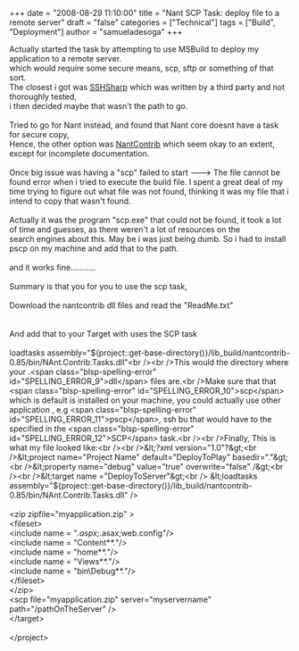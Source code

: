 +++
date = "2008-08-29 11:10:00"
title = "Nant SCP Task: deploy file to a remote server"
draft = "false"
categories = ["Technical"]
tags = ["Build", "Deployment"]
author = "samueladesoga"
+++

Actually started the task by attempting to use MSBuild to deploy my application to a remote server.<br />which would require some secure means, scp, sftp or something of that sort.<br />The closest i got was <a href="http://www.tamirgal.com/home/dev.aspx?Item=SharpSsh">SSHSharp</a> which was written by a third party and not thoroughly tested,<br />i then decided maybe that wasn't the path to go.<br /><br />Tried to go for Nant instead, and found that Nant core doesnt have a task for secure copy,<br />Hence, the other option was <a href="http://nantcontrib.sourceforge.net/">NantContrib</a> which seem okay to an extent, except for incomplete documentation.<br /><br />Once big issue was having a "scp" failed to start ---&gt; The file cannot be found error when i tried to execute the build file. I spent a great deal of my time trying to figure out what file was not found, thinking it was my file that i intend to copy that wasn't found.<br /><br />Actually it was the program "<span class="blsp-spelling-error" id="SPELLING_ERROR_0">scp</span>.<span class="blsp-spelling-error" id="SPELLING_ERROR_1">exe</span>" that could not be found, it took a lot of time and guesses, as there weren't a lot of resources on  the<br />search engines about this. May be i was just being dumb. So i had to install <span class="blsp-spelling-error" id="SPELLING_ERROR_2">pscp</span> on my machine and add that to the path.<br /><br />and it works fine...........<br /><br />Summary is that you for you to use the <span class="blsp-spelling-error" id="SPELLING_ERROR_3">scp</span> task,<br /><br />Download the <span class="blsp-spelling-error" id="SPELLING_ERROR_4">nantcontrib</span> <span class="blsp-spelling-error" id="SPELLING_ERROR_5">dll</span> files and read the "<span class="blsp-spelling-error" id="SPELLING_ERROR_6">ReadMe</span>.<span class="blsp-spelling-error" id="SPELLING_ERROR_7">txt</span>"<br /><br /><br />And add that to your Target with uses the <span class="blsp-spelling-error" id="SPELLING_ERROR_8">SCP</span> task<br /><br />loadtasks assembly="${project::get-base-directory()}/lib_build/nantcontrib-0.85/bin/NAnt.Contrib.Tasks.dll"<br /><br />This would the directory where your .<span class="blsp-spelling-error" id="SPELLING_ERROR_9">dll</span> files are.<br />Make sure that that <span class="blsp-spelling-error" id="SPELLING_ERROR_10">scp</span> which is default is installed on your machine, you could actually use other application , e.g  <span class="blsp-spelling-error" id="SPELLING_ERROR_11">pscp</span>, ssh bu that would have to the specified in the <span class="blsp-spelling-error" id="SPELLING_ERROR_12">SCP</span> task.<br /><br />Finally, This is what my file looked like:<br /><br />&lt;?xml version="1.0"?&gt;<br />&lt;project name="Project Name" default="DeployToPlay" basedir="."&gt;<br />&lt;property name="debug" value="true" overwrite="false" /&gt;<br /><br />&lt;target name ="DeployToServer"&gt;<br />  &lt;loadtasks assembly="${project::get-base-directory()}/lib_build/nantcontrib-0.85/bin/NAnt.Contrib.Tasks.dll" /&gt;<br /><br />  &lt;zip zipfile="myapplication.zip" &gt;<br />    &lt;fileset&gt;<br />      &lt;include name = "*.aspx;*.asax;web.config"/&gt;<br />      &lt;include name = "Content\**\*.*"/&gt;<br />      &lt;include name = "home\**\*.*"/&gt;<br />      &lt;include name = "Views\**\*.*"/&gt;<br />      &lt;include name = "bin\Debug\**\*.*"/&gt;<br />    &lt;/fileset&gt;<br />  &lt;/zip&gt;<br />  &lt;scp file="myapplication.zip" server="myservername" path="/pathOnTheServer" /&gt;<br />&lt;/target&gt;<br /><br />&lt;/project&gt;</code>

